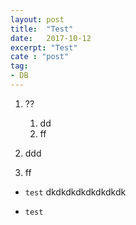```yaml
---
layout: post
title:  "Test"
date:   2017-10-12
excerpt: "Test"
cate : "post"
tag:
- DB
---
```


1. ??
    1. dd   
    2. ff

2. ddd
3. ff


* <ddd> `test` dkdkdkdkdkdkdkdk

* `test`


